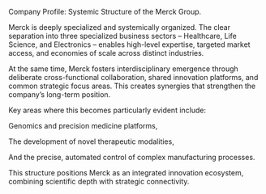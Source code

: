Company Profile: Systemic Structure of the Merck Group.

Merck is deeply specialized and systemically organized.
The clear separation into three specialized business sectors – Healthcare, Life Science, and Electronics – enables high-level expertise, targeted market access, and economies of scale across distinct industries.

At the same time, Merck fosters interdisciplinary emergence through deliberate cross-functional collaboration, shared innovation platforms, and common strategic focus areas. This creates synergies that strengthen the company’s long-term position.

Key areas where this becomes particularly evident include:

Genomics and precision medicine platforms,

The development of novel therapeutic modalities,

And the precise, automated control of complex manufacturing processes.

This structure positions Merck as an integrated innovation ecosystem, combining scientific depth with strategic connectivity.
